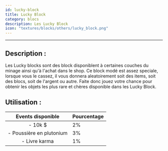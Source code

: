 ```yaml
---
id: lucky-block
title: Lucky Block
category: blocs
description: Les Lucky Block
icon: "textures/blocks/others/lucky_block.png"
---
```

___
## Description : 

Les Lucky blocks sont des block disponiblent à certaines couches du minage ainsi qu'à l'achat dans le shop. 
Ce block modé est assez speciale, lorsque vous le cassez, il vous donnera aleatoirement soit des items, soit des blocs, soit de l'argent ou autre. 
Faite donc jouez votre chance pour obtenir les objets les plus rare et chères disponible dans les Lucky Block.

## Utilisation : 

Events disponible | Pourcentage |
:---: | ---
- 10k $  | 2%
- Poussière en plutonium | 3%
- Livre karma | 1%
